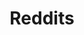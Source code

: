 ---
title: Reddits
footer:
  img: shaman.png
  alt: Illustration of Juan wearing a dad hat, some wizard attire, while running with scrolls on his hands.
draft: false
---